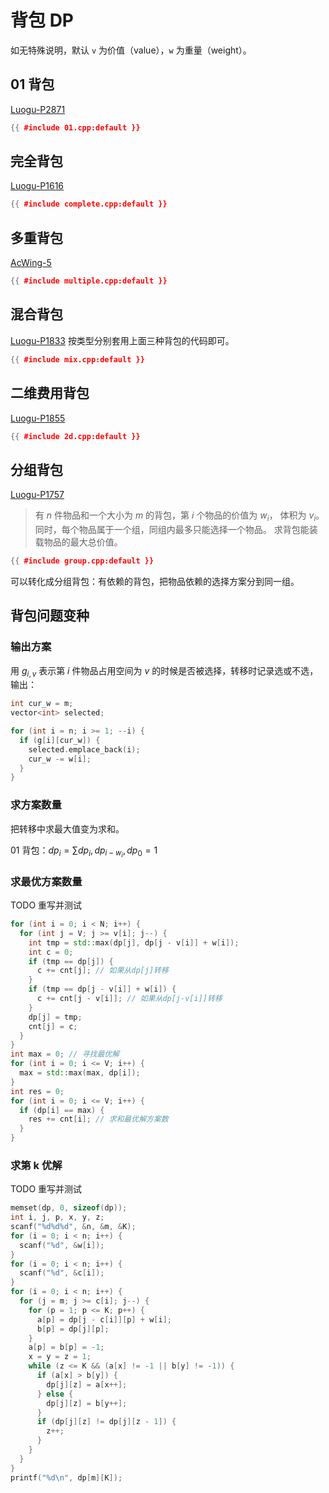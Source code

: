 # 背包 DP

如无特殊说明，默认 `v` 为价值（value），`w` 为重量（weight）。

## 01 背包

[Luogu-P2871](https://www.luogu.com.cn/problem/P2871)

```cpp
{{ #include 01.cpp:default }}
```

## 完全背包

[Luogu-P1616](https://www.luogu.com.cn/problem/P1616)

```cpp
{{ #include complete.cpp:default }}
```

## 多重背包

[AcWing-5](https://www.acwing.com/problem/content/5/)

```cpp
{{ #include multiple.cpp:default }}
```

## 混合背包

[Luogu-P1833](https://www.luogu.com.cn/problem/P1833) 按类型分别套用上面三种背包的代码即可。

```cpp
{{ #include mix.cpp:default }}
```

## 二维费用背包

[Luogu-P1855](https://www.luogu.com.cn/problem/P1855)

```cpp
{{ #include 2d.cpp:default }}
```

## 分组背包

[Luogu-P1757](https://www.luogu.com.cn/problem/P1757)

> 有 $n$ 件物品和一个大小为 $m$ 的背包，第 $i$ 个物品的价值为 $w_i$，
> 体积为 $v_i$。同时，每个物品属于一个组，同组内最多只能选择一个物品。
> 求背包能装载物品的最大总价值。

```cpp
{{ #include group.cpp:default }}
```

可以转化成分组背包：有依赖的背包，把物品依赖的选择方案分到同一组。

## 背包问题变种

### 输出方案

用 $g_{i,v}$ 表示第 $i$ 件物品占用空间为 $v$
的时候是否被选择，转移时记录选或不选，输出：

```cpp
int cur_w = m;
vector<int> selected;

for (int i = n; i >= 1; --i) {
  if (g[i][cur_w]) {
    selected.emplace_back(i);
    cur_w -= w[i];
  }
}
```

### 求方案数量

把转移中求最大值变为求和。

01 背包：$dp_i = \sum{dp_i, dp_{i-w_i}}, dp_0 = 1$

### 求最优方案数量

TODO 重写并测试

```cpp
for (int i = 0; i < N; i++) {
  for (int j = V; j >= v[i]; j--) {
    int tmp = std::max(dp[j], dp[j - v[i]] + w[i]);
    int c = 0;
    if (tmp == dp[j]) {
      c += cnt[j]; // 如果从dp[j]转移
    }
    if (tmp == dp[j - v[i]] + w[i]) {
      c += cnt[j - v[i]]; // 如果从dp[j-v[i]]转移
    }
    dp[j] = tmp;
    cnt[j] = c;
  }
}
int max = 0; // 寻找最优解
for (int i = 0; i <= V; i++) {
  max = std::max(max, dp[i]);
}
int res = 0;
for (int i = 0; i <= V; i++) {
  if (dp[i] == max) {
    res += cnt[i]; // 求和最优解方案数
  }
}
```

### 求第 k 优解

TODO 重写并测试

```cpp
memset(dp, 0, sizeof(dp));
int i, j, p, x, y, z;
scanf("%d%d%d", &n, &m, &K);
for (i = 0; i < n; i++) {
  scanf("%d", &w[i]);
}
for (i = 0; i < n; i++) {
  scanf("%d", &c[i]);
}
for (i = 0; i < n; i++) {
  for (j = m; j >= c[i]; j--) {
    for (p = 1; p <= K; p++) {
      a[p] = dp[j - c[i]][p] + w[i];
      b[p] = dp[j][p];
    }
    a[p] = b[p] = -1;
    x = y = z = 1;
    while (z <= K && (a[x] != -1 || b[y] != -1)) {
      if (a[x] > b[y]) {
        dp[j][z] = a[x++];
      } else {
        dp[j][z] = b[y++];
      }
      if (dp[j][z] != dp[j][z - 1]) {
        z++;
      }
    }
  }
}
printf("%d\n", dp[m][K]);
```
